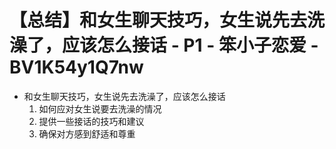 # 【总结】和女生聊天技巧，女生说先去洗澡了，应该怎么接话 - P1 - 笨小子恋爱 - BV1K54y1Q7nw

-   和女生聊天技巧，女生说先去洗澡了，应该怎么接话
    1.  如何应对女生说要去洗澡的情况
    2.  提供一些接话的技巧和建议
    3.  确保对方感到舒适和尊重